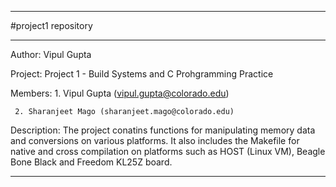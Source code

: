 **************************************************************************
#project1 repository
**************************************************************************

Author: Vipul Gupta

Project: Project 1 - Build Systems and C Prohgramming Practice

Members: 1. Vipul Gupta (vipul.gupta@colorado.edu)

	 2. Sharanjeet Mago (sharanjeet.mago@colorado.edu)

Description: The project conatins functions for manipulating memory data
and conversions on various platforms. It also includes the Makefile for 
native and cross compilation on platforms such as HOST (Linux VM), 
Beagle Bone Black and Freedom KL25Z board.

**************************************************************************